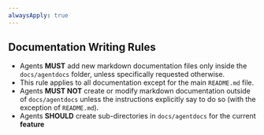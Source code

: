 ```yaml
---
alwaysApply: true
---
```


## Documentation Writing Rules

- Agents **MUST** add new markdown documentation files only inside the `docs/agentdocs` folder, unless specifically requested otherwise.
- This rule applies to all documentation except for the main `README.md` file.
- Agents **MUST NOT** create or modify markdown documentation outside of `docs/agentdocs` unless the instructions explicitly say to do so (with the exception of `README.md`).
- Agents **SHOULD** create sub-directories in `docs/agentdocs` for the current **feature**
